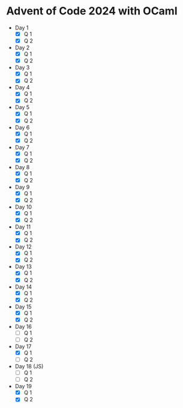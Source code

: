 # Advent of Code 2024 with OCaml

- Day 1
  - [X] Q 1
  - [X] Q 2
- Day 2
  - [X] Q 1
  - [X] Q 2
- Day 3
  - [X] Q 1
  - [X] Q 2
- Day 4
  - [X] Q 1
  - [X] Q 2
- Day 5
  - [X] Q 1
  - [X] Q 2
- Day 6
  - [X] Q 1
  - [X] Q 2
- Day 7
  - [X] Q 1
  - [X] Q 2
- Day 8
  - [X] Q 1
  - [X] Q 2
- Day 9
  - [X] Q 1
  - [X] Q 2
- Day 10
  - [X] Q 1
  - [X] Q 2
- Day 11
  - [X] Q 1
  - [X] Q 2
- Day 12
  - [X] Q 1
  - [X] Q 2
- Day 13
  - [X] Q 1
  - [X] Q 2
- Day 14
  - [X] Q 1
  - [X] Q 2
- Day 15
  - [X] Q 1
  - [X] Q 2
- Day 16
  - [ ] Q 1
  - [ ] Q 2
- Day 17
  - [X] Q 1
  - [ ] Q 2
- Day 18 (JS)
  - [ ] Q 1
  - [ ] Q 2
- Day 19
  - [X] Q 1
  - [X] Q 2